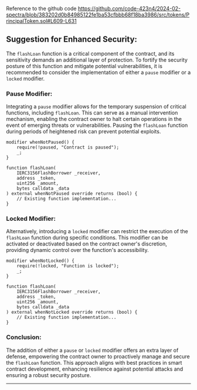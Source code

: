 Reference to the github code
https://github.com/code-423n4/2024-02-spectra/blob/383202d0b84985122fe1ba53cfbbb68f18ba3986/src/tokens/PrincipalToken.sol#L609-L631


## Suggestion for Enhanced Security:

The `flashLoan` function is a critical component of the contract, and its sensitivity demands an additional layer of protection. To fortify the security posture of this function and mitigate potential vulnerabilities, it is recommended to consider the implementation of either a `pause` modifier or a `locked` modifier.

### Pause Modifier:

Integrating a `pause` modifier allows for the temporary suspension of critical functions, including `flashLoan`. This can serve as a manual intervention mechanism, enabling the contract owner to halt certain operations in the event of emerging threats or vulnerabilities. Pausing the `flashLoan` function during periods of heightened risk can prevent potential exploits.

```solidity
modifier whenNotPaused() {
    require(!paused, "Contract is paused");
    _;
}

function flashLoan(
    IERC3156FlashBorrower _receiver,
    address _token,
    uint256 _amount,
    bytes calldata _data
) external whenNotPaused override returns (bool) {
    // Existing function implementation...
}
```

### Locked Modifier:

Alternatively, introducing a `locked` modifier can restrict the execution of the `flashLoan` function during specific conditions. This modifier can be activated or deactivated based on the contract owner's discretion, providing dynamic control over the function's accessibility.

```solidity
modifier whenNotLocked() {
    require(!locked, "Function is locked");
    _;
}

function flashLoan(
    IERC3156FlashBorrower _receiver,
    address _token,
    uint256 _amount,
    bytes calldata _data
) external whenNotLocked override returns (bool) {
    // Existing function implementation...
}
```

### Conclusion:

The addition of either a `pause` or `locked` modifier offers an extra layer of defense, empowering the contract owner to proactively manage and secure the `flashLoan` function. This approach aligns with best practices in smart contract development, enhancing resilience against potential attacks and ensuring a robust security posture.

--- 

